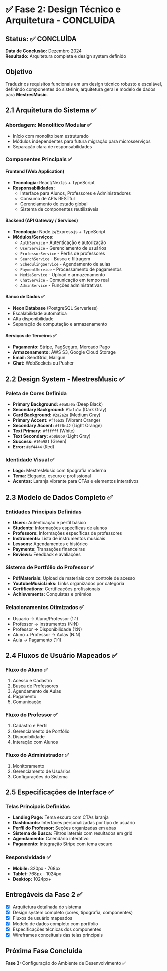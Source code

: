 # ✅ Fase 2: Design Técnico e Arquitetura - CONCLUÍDA

## Status: ✅ CONCLUÍDA
**Data de Conclusão:** Dezembro 2024  
**Resultado:** Arquitetura completa e design system definido

## Objetivo
Traduzir os requisitos funcionais em um design técnico robusto e escalável, definindo componentes do sistema, arquitetura geral e modelo de dados para **MestresMusic**.

## 2.1 Arquitetura do Sistema ✅

### Abordagem: Monolítico Modular ✅
- Início com monolito bem estruturado
- Módulos independentes para futura migração para microsserviços
- Separação clara de responsabilidades

### Componentes Principais ✅

#### Frontend (Web Application)
- **Tecnologia:** React/Next.js + TypeScript
- **Responsabilidades:**
  - Interface para Alunos, Professores e Administradores
  - Consumo de APIs RESTful
  - Gerenciamento de estado global
  - Sistema de componentes reutilizáveis

#### Backend (API Gateway / Services)
- **Tecnologia:** Node.js/Express.js + TypeScript
- **Módulos/Serviços:**
  - `AuthService` - Autenticação e autorização
  - `UserService` - Gerenciamento de usuários
  - `ProfessorService` - Perfis de professores
  - `SearchService` - Busca e filtragem
  - `SchedulingService` - Agendamento de aulas
  - `PaymentService` - Processamento de pagamentos
  - `MediaService` - Upload e armazenamento
  - `ChatService` - Comunicação em tempo real
  - `AdminService` - Funções administrativas

#### Banco de Dados ✅
- **Neon Database** (PostgreSQL Serverless)
- Escalabilidade automática
- Alta disponibilidade
- Separação de computação e armazenamento

#### Serviços de Terceiros ✅
- **Pagamento:** Stripe, PagSeguro, Mercado Pago
- **Armazenamento:** AWS S3, Google Cloud Storage
- **Email:** SendGrid, Mailgun
- **Chat:** WebSockets ou Pusher

## 2.2 Design System - MestresMusic ✅

### Paleta de Cores Definida
- **Primary Background:** `#0a0a0a` (Deep Black)
- **Secondary Background:** `#1a1a1a` (Dark Gray)
- **Card Background:** `#2a2a2a` (Medium Gray)
- **Primary Accent:** `#ff6b35` (Vibrant Orange)
- **Secondary Accent:** `#ff8c42` (Light Orange)
- **Text Primary:** `#ffffff` (White)
- **Text Secondary:** `#b0b0b0` (Light Gray)
- **Success:** `#10b981` (Green)
- **Error:** `#ef4444` (Red)

### Identidade Visual ✅
- **Logo:** MestresMusic com tipografia moderna
- **Tema:** Elegante, escuro e profissional
- **Acentos:** Laranja vibrante para CTAs e elementos interativos

## 2.3 Modelo de Dados Completo ✅

### Entidades Principais Definidas
- **Users:** Autenticação e perfil básico
- **Students:** Informações específicas de alunos
- **Professors:** Informações específicas de professores
- **Instruments:** Lista de instrumentos musicais
- **Lessons:** Agendamentos e histórico
- **Payments:** Transações financeiras
- **Reviews:** Feedback e avaliações

### Sistema de Portfólio do Professor ✅
- **PdfMaterials:** Upload de materiais com controle de acesso
- **YoutubeMusicLinks:** Links organizados por categoria
- **Certifications:** Certificações profissionais
- **Achievements:** Conquistas e prêmios

### Relacionamentos Otimizados ✅
- Usuario → Aluno/Professor (1:1)
- Professor → Instrumentos (N:N)
- Professor → Disponibilidade (1:N)
- Aluno + Professor → Aulas (N:N)
- Aula → Pagamento (1:1)

## 2.4 Fluxos de Usuário Mapeados ✅

### Fluxo do Aluno ✅
1. Acesso e Cadastro
2. Busca de Professores
3. Agendamento de Aulas
4. Pagamento
5. Comunicação

### Fluxo do Professor ✅
1. Cadastro e Perfil
2. Gerenciamento de Portfólio
3. Disponibilidade
4. Interação com Alunos

### Fluxo do Administrador ✅
1. Monitoramento
2. Gerenciamento de Usuários
3. Configurações do Sistema

## 2.5 Especificações de Interface ✅

### Telas Principais Definidas
- **Landing Page:** Tema escuro com CTAs laranja
- **Dashboards:** Interfaces personalizadas por tipo de usuário
- **Perfil do Professor:** Seções organizadas em abas
- **Sistema de Busca:** Filtros laterais com resultados em grid
- **Agendamento:** Calendário interativo
- **Pagamento:** Integração Stripe com tema escuro

### Responsividade ✅
- **Mobile:** 320px - 768px
- **Tablet:** 768px - 1024px
- **Desktop:** 1024px+

## Entregáveis da Fase 2 ✅
- [x] Arquitetura detalhada do sistema
- [x] Design system completo (cores, tipografia, componentes)
- [x] Fluxos de usuário mapeados
- [x] Modelo de dados completo com portfólio
- [x] Especificações técnicas dos componentes
- [x] Wireframes conceituais das telas principais

## Próxima Fase Concluída
**Fase 3:** Configuração do Ambiente de Desenvolvimento ✅